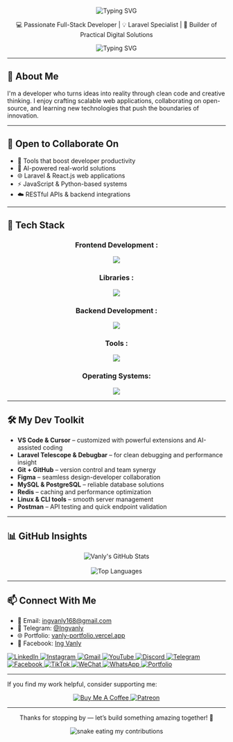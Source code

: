<p align="center">
  <img src="https://readme-typing-svg.demolab.com?font=Fira+Code&weight=600&size=28&duration=3000&pause=1000&color=F75C7E&center=true&vCenter=true&width=500&lines=Hi,+I'm+Vanly!" alt="Typing SVG" />
</p>

<p align="center">
  💻 Passionate Full-Stack Developer | 💡 Laravel Specialist | 🚀 Builder of Practical Digital Solutions
</p>

<!-- Typing Animation -->
<p align="center">
  <img src="https://readme-typing-svg.demolab.com?font=Fira+Code&weight=600&size=24&duration=3500&pause=1000&color=F75C7E&center=true&vCenter=true&width=500&lines=Laravel+%7C+Vue+%7C+Javascript+Lover;Always+learning+something+new;Let's+build+great+things+together!" alt="Typing SVG" />
</p>


---

## 🌟 About Me

I'm a developer who turns ideas into reality through clean code and creative thinking. I enjoy crafting scalable web applications, collaborating on open-source, and learning new technologies that push the boundaries of innovation.

---

## 🤝 Open to Collaborate On

- 🚀 Tools that boost developer productivity  
- 🤖 AI-powered real-world solutions   
- 🌐 Laravel & React.js web applications
- ⚡ JavaScript & Python-based systems
- ☁️ RESTful APIs & backend integrations

---

## 🧰 Tech Stack

<div align="center">
    <h3> Frontend Development :</h3>
    <img src="https://skillicons.dev/icons?i=c,cpp,html,css,javascript,typescript,react,nextjs,vue"/>
    <br>
    <h3> Libraries :</h3>
    <img src="https://skillicons.dev/icons?i=bootstrap,tailwind"/>
    <br>
    <h3> Backend Development :</h3>
    <img src="https://skillicons.dev/icons?i=nodejs,express,mongo,mysql"/>
    <br>
    <h3> Tools :</h3>
    <img src="https://skillicons.dev/icons?i=git,github,githubactions,vscode,bash,stackoverflow,vercel,figma,postman"/>
<h3>Operating Systems:</h3>
<img src="https://skillicons.dev/icons?i=windows,linux,ubuntu,apple"/>
<br>

  </a>
</div>

---

## 🛠️ My Dev Toolkit

- **VS Code & Cursor** – customized with powerful extensions and AI-assisted coding
- **Laravel Telescope & Debugbar** – for clean debugging and performance insight  
- **Git + GitHub** – version control and team synergy  
- **Figma** – seamless design-developer collaboration  
- **MySQL & PostgreSQL** – reliable database solutions
- **Redis**  – caching and performance optimization
- **Linux & CLI tools** – smooth server management
- **Postman** – API testing and quick endpoint validation

---

## 📊 GitHub Insights

<p align="center">
  <img src="https://github-readme-stats.vercel.app/api?username=Ing-Vanly&show_icons=true&theme=radical&cache_seconds=86400&v=1" alt="Vanly's GitHub Stats" />
  <br/>
<!-- <img src="https://streak-stats-vanly.vercel.app?user=Ing-Vanly&theme=radical" alt="Vanly's GitHub Streak" /> -->
  <br/>
  <img src="https://github-readme-stats.vercel.app/api/top-langs/?username=Ing-Vanly&layout=compact&theme=radical&cache_seconds=86400&v=1" alt="Top Languages" />
</p>

---



## 📫 Connect With Me

- 📧 Email: <a href="mailto:ingvanly168@gmail.com" target="_blank">ingvanly168@gmail.com</a>  
- 💬 Telegram: <a href="https://t.me/Ingvanly" target="_blank">@Ingvanly</a>  
- 🌐 Portfolio: <a href="https://vanly-portfolio.vercel.app/" target="_blank">vanly-portfolio.vercel.app</a>  
- 📘 Facebook: <a href="https://www.facebook.com/share/1CRxHwT6TT/?mibextid=wwXIfr" target="_blank">Ing Vanly</a>  


<div align="flex-start">
  <a href="https://www.linkedin.com/in/ing-vanly-8802392b8/
" target="_blank">
    <img src="https://img.shields.io/badge/LinkedIn-0077B5?style=for-the-badge&logo=linkedin&logoColor=white" alt="LinkedIn"/>
  </a>
  <a href="https://www.instagram.com/ingvanly?igsh=cjVoZ3k1cHV3MzM%3D&utm_source=qr" target="_blank">
    <img src="https://img.shields.io/badge/Instagram-E4405F?style=for-the-badge&logo=instagram&logoColor=white" alt="Instagram"/>
  </a>
<a href="mailto:ingvanly168@gmail.com" target="_blank">
  <img src="https://img.shields.io/badge/Gmail-D14836?style=for-the-badge&logo=gmail&logoColor=white" alt="Gmail"/>
</a>
  <a href="https://youtube.com/@ingvanly?si=PtQ_iVnm_p-N7ZEh" target="_blank">
    <img src="https://img.shields.io/badge/YouTube-FF0000?style=for-the-badge&logo=youtube&logoColor=white" alt="YouTube"/>
  </a>
  <a href="https://discord.gg/4Rt2QTCY" target="_blank">
    <img src="https://img.shields.io/badge/Discord-7289DA?style=for-the-badge&logo=discord&logoColor=white" alt="Discord"/>
  </a>
  <a href="https://t.me/Ingvanly" target="_blank">
    <img src="https://img.shields.io/badge/Telegram-2CA5E0?style=for-the-badge&logo=telegram&logoColor=white" alt="Telegram"/>
  </a>
  <a href="https://www.facebook.com/share/16wBYEAfcB/?mibextid=wwXIfr" target="_blank">
    <img src="https://img.shields.io/badge/Facebook-1877F2?style=for-the-badge&logo=facebook&logoColor=white" alt="Facebook"/>
  </a>
  <a href="https://www.tiktok.com/@ingvanly?is_from_webapp=1&sender_device=pc" target="_blank">
    <img src="https://img.shields.io/badge/TikTok-000000?style=for-the-badge&logo=tiktok&logoColor=white" alt="TikTok"/>
  </a>
  <a href="https://u.wechat.com/Ingvanly
" target="_blank">
    <img src="https://img.shields.io/badge/WeChat-07C160?style=for-the-badge&logo=wechat&logoColor=white" alt="WeChat"/>
  </a>
  <a href="https://wa.me/0967776599" target="_blank">
    <img src="https://img.shields.io/badge/WhatsApp-25D366?style=for-the-badge&logo=whatsapp&logoColor=white" alt="WhatsApp"/>
  </a>
  <a href="https://your-portfolio-link.com" target="_blank">
    <img src="https://img.shields.io/badge/Portfolio-FF5733?style=for-the-badge&logo=About.me&logoColor=white" alt="Portfolio"/>
  </a>
</div>

---

If you find my work helpful, consider supporting me:

<p align="center">
  <a href="https://i.postimg.cc/3x0n3pjg/photo-1-2025-08-02-15-03-14.jpg" target="_blank">
    <img src="https://img.shields.io/badge/Buy%20Me%20a%20Coffee-FFDD00?style=for-the-badge&logo=buy-me-a-coffee&logoColor=black" alt="Buy Me A Coffee">
  </a>
  <a href="https://i.postimg.cc/3x0n3pjg/photo-1-2025-08-02-15-03-14.jpg" target="_blank">
    <img src="https://img.shields.io/badge/Patreon-F96854?style=for-the-badge&logo=patreon&logoColor=white" alt="Patreon">
  </a>
</p>

---

<p align="center">Thanks for stopping by — let’s build something amazing together! 🚀</p>
<div align="center">
  <picture>
    <source media="(prefers-color-scheme: dark)" srcset="https://raw.githubusercontent.com/Ing-Vanly/Ing-Vanly/output/github-snake-dark.svg">
    <img alt="snake eating my contributions" src="https://raw.githubusercontent.com/Ing-Vanly/Ing-Vanly/output/github-snake.svg">
  </picture>
</div>
<!-- <div align="center">
  <img src="https://raw.githubusercontent.com/Ing-Vanly/Ing-Vanly/output/github-snake-dark.svg" alt="GitHub Snake dark" />
</div> -->



